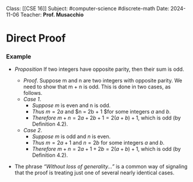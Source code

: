 Class: [[CSE 16]]
Subject: #computer-science  #discrete-math 
Date: 2024-11-06
Teacher: **Prof. Musacchio**

# Direct Proof

### Example
- *Proposition* If two integers have opposite parity, then their sum is odd. 
	- *Proof*. Suppose m and n are two integers with opposite parity. We need to show that m + n is odd. This is done in two cases, as follows. 
	- *Case 1*. 
		- *Suppose* $m$ is even and n is odd. 
		- *Thus* $m = 2a$ and $n = 2b + 1 $for some integers $a$ and $b$. 
		- *Therefore* $m + n = 2a + 2b + 1 = 2(a + b) + 1$, which is odd (by Definition 4.2). 
	- *Case 2*. 
		- *Suppose* $m$ is odd and $n$ is even. 
		- *Thus* $m = 2a + 1$ and $n = 2b$ for some integers $a$ and $b$. 
		- *Therefore* $m + n = 2a + 1 + 2b = 2(a + b) + 1$, which is odd (by Definition 4.2). 

- The phrase *“Without loss of generality...”* is a common way of signaling that the proof is treating just one of several nearly identical cases. 